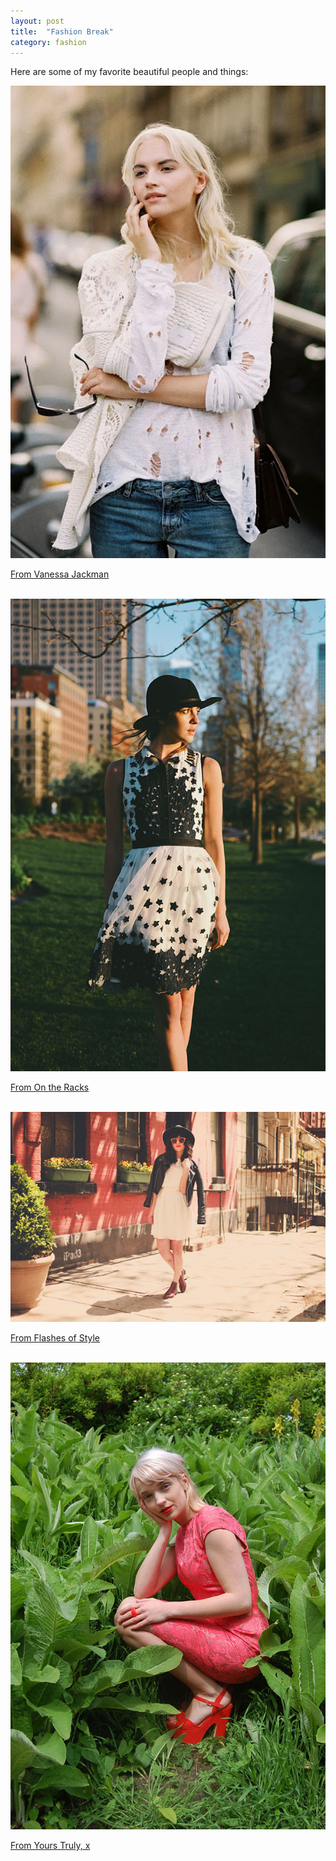 ```yaml
---
layout: post
title:  "Fashion Break"
category: fashion
---
```


Here are some of my favorite beautiful people and things:

<img src="images/fashionblog/fashionfave1.jpg">
<p><a href="http://vanessajackman.blogspot.com/2014/05/paris-fashion-week-ss-2014anabela.html">From Vanessa Jackman</a></p>
<br>
<img src="images/fashionblog/fashionfave2.jpg">
<p><a href="http://www.ontheracks.com/2014/05/starlight-starbright">From On the Racks</a></p>
<br>
<img src="images/fashionblog/fashionfave3.jpg">
<p><a href="http://flashesofstyle.blogspot.com/2014/05/flashes-of-style-x-ted-baker-shopping.html">From Flashes of Style</a></p>
<br>
<img src="images/fashionblog/fashionfave4.jpg">
<p><a href="http://www.yourstrulyxblog.com/2014/05/the-city-jungle.html">From Yours Truly, x</a></p>